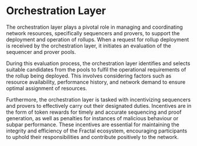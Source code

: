 # Orchestration Layer

The orchestration layer plays a pivotal role in managing and coordinating network resources, specifically sequencers and provers, to support the deployment and operation of rollups. When a request for rollup deployment is received by the orchestration layer, it initiates an evaluation of the sequencer and prover pools.

During this evaluation process, the orchestration layer identifies and selects suitable candidates from the pools to fulfil the operational requirements of the rollup being deployed. This involves considering factors such as resource availability, performance history, and network demand to ensure optimal assignment of resources.

Furthermore, the orchestration layer is tasked with incentivizing sequencers and provers to effectively carry out their designated duties. Incentives are in the form of token rewards for timely and accurate sequencing and proof generation, as well as penalties for instances of malicious behaviour or subpar performance. These incentives are essential for maintaining the integrity and efficiency of the Fractal ecosystem, encouraging participants to uphold their responsibilities and contribute positively to the network.

